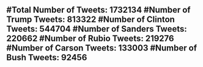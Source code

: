 #Total Number of Tweets: 1732134 
#Number of Trump Tweets: 813322
#Number of Clinton Tweets: 544704
#Number of Sanders Tweets: 220662
#Number of Rubio Tweets: 219276
#Number of Carson Tweets: 133003
#Number of Bush Tweets: 92456
---

